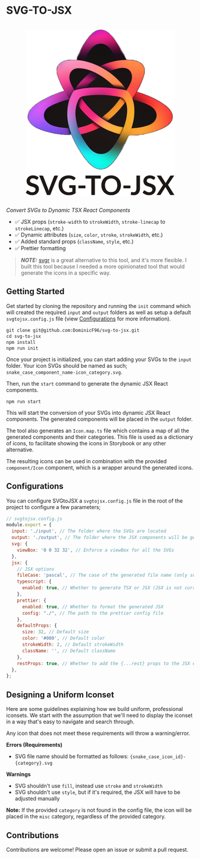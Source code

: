 # SVG-TO-JSX

<div style="display: flex; justify-content: center"><img src="./banner.png" style="margin: 16px; max-width: 500px"></div>


_Convert SVGs to Dynamic TSX React Components_


- ✅ JSX props (`stroke-width` to `strokeWidth`, `stroke-linecap` to `strokeLinecap`, etc.)
- ✅ Dynamic attributes (`size`, `color`, `stroke`, `strokeWidth`, etc.)
- ✅ Added standard props (`className`, `style`, etc.)
- ✅ Prettier formatting

> **_NOTE:_**  [svgr](https://react-svgr.com/) is a great alternative to this tool, and it's more flexible. I built this tool because I needed a more opinionated tool that would generate the icons in a specific way.

## Getting Started

Get started by cloning the repository and running the `init` command which will created the required `input` and `output` folders as well as setup a default `svgtojsx.config.js` file (view [Configurations](#configurations) for more information).

```shell
git clone git@github.com:DominicF96/svg-to-jsx.git
cd svg-to-jsx
npm install
npm run init
```

Once your project is initialized, you can start adding your SVGs to the `input` folder. Your icon SVGs should be named as such; `snake_case_component_name-icon_category.svg`.

Then, run the `start` command to generate the dynamic JSX React components.

```shell
npm run start
```

This will start the conversion of your SVGs into dynamic JSX React components. The generated components will be placed in the `output` folder.

The tool also generates an `Icon.map.ts` file which contains a map of all the generated components and their categories. This file is used as a dictionary of icons, to facilitate showing the icons in Storybook or any other alternative.

The resulting icons can be used in combination with the provided `component/Icon` component, which is a wrapper around the generated icons.

## Configurations

You can configure SVGtoJSX a `svgtojsx.config.js` file in the root of the project to configure a few parameters;

```js
// svgtojsx.config.js
module.export = {
  input: './input', // The folder where the SVGs are located
  output: './output', // The folder where the JSX components will be generated
  svg: {
    viewBox: '0 0 32 32', // Enforce a viewBox for all the SVGs
  },
  jsx: {
    // JSX options
    fileCase: 'pascal', // The case of the generated file name (only supports pascal)
    typescript: {
      enabled: true, // Whether to generate TSX or JSX (JSX is not currently supported)
    },
    prettier: {
      enabled: true, // Whether to format the generated JSX
      config: "./", // The path to the prettier config file
    },
    defaultProps: {
      size: 32, // Default size
      color: '#000', // Default color
      strokeWidth: 2, // Default strokeWidth
      className: '', // Default className
    },
    restProps: true, // Whether to add the {...rest} props to the JSX element
  },
};
```

## Designing a Uniform Iconset

Here are some guidelines explaining how we build uniform, professional iconsets.
We start with the assumption that we'll need to display the iconset in a way that's easy to navigate and search through.

Any icon that does not meet these requirements will throw a warning/error.

**Errors (Requirements)**

- SVG file name should be formatted as follows: `{snake_case_icon_id}-{category}.svg`

**Warnings**
- SVG shouldn't use `fill`, instead use `stroke` and `strokeWidth`
- SVG shouldn't use `style`, but if it's required, the JSX will have to be adjusted manually

**Note:** If the provided `category` is not found in the config file, the icon will be placed in the `misc` category, regardless of the provided category.

## Contributions

Contributions are welcome! Please open an issue or submit a pull request.
